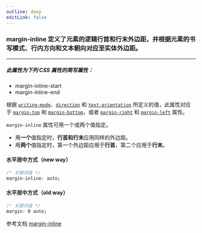 ```yaml
---
outline: deep
editLink: false
---
```


### **margin-inline** 定义了元素的逻辑行首和行末外边距，并根据元素的书写模式、行内方向和文本朝向对应至实体外边距。

---
##### 此属性为下列 CSS 属性的简写属性：
- margin-inline-start
- margin-inline-end

根据 [`writing-mode`](https://developer.mozilla.org/zh-CN/docs/Web/CSS/writing-mode)、[`direction`](https://developer.mozilla.org/zh-CN/docs/Web/CSS/direction) 和 [`text-orientation`](https://developer.mozilla.org/zh-CN/docs/Web/CSS/text-orientation) 所定义的值，此属性对应于 [`margin-top`](https://developer.mozilla.org/zh-CN/docs/Web/CSS/margin-top) 和 [`margin-bottom`](https://developer.mozilla.org/zh-CN/docs/Web/CSS/margin-bottom)，或者 [`margin-right`](https://developer.mozilla.org/zh-CN/docs/Web/CSS/margin-right) 和 [`margin-left`](https://developer.mozilla.org/zh-CN/docs/Web/CSS/margin-left) 属性。

`margin-inline` 属性可用一个或两个值指定。

- 用**一个**值指定时，**行首和行末**应用同样的外边距。
- 用**两个**值指定时，第一个外边距应用于**行首**，第二个应用于**行末**。


#### 水平居中方式（new way）

```css
/* 关键词值 */
margin-inline: auto;
```

#### 水平居中方式（old way）

```css
/* 关键词值 */
margin: 0 auto;
```

参考文档
[margin-inline](https://developer.mozilla.org/zh-CN/docs/Web/CSS/margin-inline)
